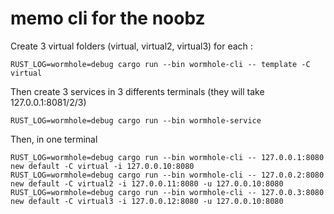 # memo cli for the noobz

Create 3 virtual folders (virtual, virtual2, virtual3)
for each :
```
RUST_LOG=wormhole=debug cargo run --bin wormhole-cli -- template -C virtual
```

Then create 3 services in 3 differents terminals (they will take 127.0.0.1:8081/2/3)
```
RUST_LOG=wormhole=debug cargo run --bin wormhole-service
```

Then, in one terminal
```
RUST_LOG=wormhole=debug cargo run --bin wormhole-cli -- 127.0.0.1:8080 new default -C virtual -i 127.0.0.10:8080
RUST_LOG=wormhole=debug cargo run --bin wormhole-cli -- 127.0.0.2:8080 new default -C virtual2 -i 127.0.0.11:8080 -u 127.0.0.10:8080
RUST_LOG=wormhole=debug cargo run --bin wormhole-cli -- 127.0.0.3:8080 new default -C virtual3 -i 127.0.0.12:8080 -u 127.0.0.10:8080
```
